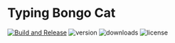 # Typing Bongo Cat
[![Build and Release](https://github.com/hurokume/Typing-Bongo-Cat/actions/workflows/build.yml/badge.svg)](https://github.com/hurokume/Typing-Bongo-Cat/actions/workflows/build.yml)
![version](https://img.shields.io/badge/version-1.2.3-blue)
![downloads](https://img.shields.io/github/downloads/hurokume/Typing-Bongo-Cat/total)
![license](https://img.shields.io/github/license/hurokume/Typing-Bongo-Cat)